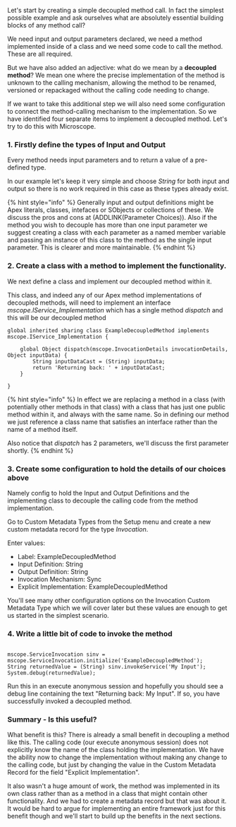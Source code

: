 
Let's start by creating a simple decoupled method call. In fact the simplest possible example and ask ourselves what are absolutely essential building blocks of any method call? 

We need input and output parameters declared, we need a method implemented inside of a class and we need some code to call the method. These are all required. 

But we have also added an adjective: what do we mean by a **decoupled method**? We mean one where the precise implementation of the method is unknown to the calling mechanism, allowing the method to be renamed, versioned or repackaged without the calling code needing to change. 

If we want to take this additional step we will also need some configuration to connect the method-calling mechanism to the implementation. So we have identified four separate items to implement a decoupled method. Let's try to do this with Microscope.


### 1. Firstly define the types of Input and Output

Every method needs input parameters and to return a value of a pre-defined type.

In our example let's keep it very simple and choose *String* for both input and output so there is no work required in this case as these types already exist. 

{% hint style="info" %}
Generally input and output definitions might be Apex literals, classes, intefaces or SObjects or collections of these. We discuss the pros and cons at (ADDLINK(Parameter Choices)). Also if the method you wish to decouple has more than one input parameter we suggest creating a class with each parameter as a named member variable and passing an instance of this class to the method as the single input parameter. This is clearer and more maintainable.
{% endhint %}

### 2. Create a class with a method to implement the functionality. 

We next define a class and implement our decoupled method within it. 

This class, and indeed any of our Apex method implementations of decoupled methods, will need to implement an interface *mscope.IService_Implementation* which has a single method *dispatch* and this will be our decoupled method

```
global inherited sharing class ExampleDecoupledMethod implements mscope.IService_Implementation {
 
    global Object dispatch(mscope.InvocationDetails invocationDetails, Object inputData) {
        String inputDataCast = (String) inputData;
        return 'Returning back: ' + inputDataCast;
    }
 
}

```

{% hint style="info" %}
In effect we are replacing a method in a class (with potentially other methods in that class) with a class that has just one public method within it, and always with the same name. So in defining our method we just reference a class name that satisfies an interface rather than the name of a method itself.

Also notice that *dispatch* has 2 parameters, we'll discuss the first parameter shortly. 
{% endhint %}



### 3. Create some configuration to hold the details of our choices above

Namely config to hold the Input and Output Definitions and the implementing class to decouple the calling code from the method implementation.

Go to Custom Metadata Types from the Setup menu and create a new custom metadata record for the type *Invocation*. 

Enter values:
* Label: ExampleDecoupledMethod
* Input Definition: String
* Output Definition: String
* Invocation Mechanism: Sync
* Explicit Implementation: ExampleDecoupledMethod

You'll see many other configuration options on the Invocation Custom Metadata Type which we will cover later but these values are enough to get us started in the simplest scenario.



### 4. Write a little bit of code to invoke the method

```

mscope.ServiceInvocation sinv = mscope.ServiceInvocation.initialize('ExampleDecoupledMethod');
String returnedValue = (String) sinv.invokeService('My Input');
System.debug(returnedValue);

```

Run this in an execute anonymous session and hopefully you should see a debug line containing the text "Returning back: My Input". If so, you have successfully invoked a decoupled method.


### Summary - Is this useful?

What benefit is this? There is already a small benefit in decoupling a method like this. The calling code (our execute anonymous session) does not explicitly know the name of the class holding the implementation. We have the ability now to change the implementation without making any change to the calling code, but just by changing the value in the Custom Metadata Record for the field "Explicit Implementation". 

It also wasn't a huge amount of work, the method was implemented in its own class rather than as a method in a class that might contain other functionality. And we had to create a metadata record but that was about it. It would be hard to argue for implementing an entire framework just for this benefit though and we'll start to build up the benefits in the next sections. 

